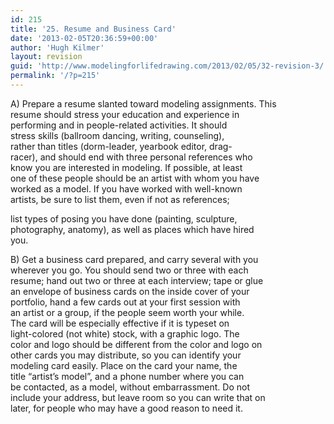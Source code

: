 ```yaml
---
id: 215
title: '25. Resume and Business Card'
date: '2013-02-05T20:36:59+00:00'
author: 'Hugh Kilmer'
layout: revision
guid: 'http://www.modelingforlifedrawing.com/2013/02/05/32-revision-3/'
permalink: '/?p=215'
---
```


A) Prepare a resume slanted toward modeling assignments. This  
resume should stress your education and experience in  
performing and in people-related activities. It should  
stress skills (ballroom dancing, writing, counseling),  
rather than titles (dorm-leader, yearbook editor, drag-  
racer), and should end with three personal references who  
know you are interested in modeling. If possible, at least  
one of these people should be an artist with whom you have  
worked as a model. If you have worked with well-known  
artists, be sure to list them, even if not as references;

list types of posing you have done (painting, sculpture,  
photography, anatomy), as well as places which have hired  
you.

B) Get a business card prepared, and carry several with you  
wherever you go. You should send two or three with each  
resume; hand out two or three at each interview; tape or glue  
an envelope of business cards on the inside cover of your  
portfolio, hand a few cards out at your first session with  
an artist or a group, if the people seem worth your while.  
The card will be especially effective if it is typeset on  
light-colored (not white) stock, with a graphic logo. The  
color and logo should be different from the color and logo on  
other cards you may distribute, so you can identify your  
modeling card easily. Place on the card your name, the  
title “artist’s model”, and a phone number where you can  
be contacted, as a model, without embarrassment. Do not  
include your address, but leave room so you can write that on  
later, for people who may have a good reason to need it.